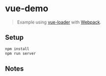 # vue-demo

> Example using [vue-loader](https://github.com/vuejs/vue-loader) with [Webpack](http://webpack.github.io).

## Setup

``` bash
npm install
npm run server 
```

## Notes

